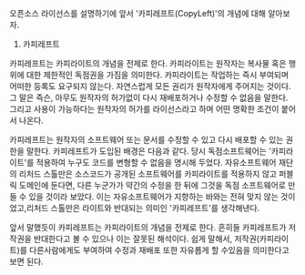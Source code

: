오픈소스 라이선스를 설명하기에 앞서 '카피레프트\(CopyLeft\)'의 개념에 대해 알아보자.

1. 카피레프트

카피레프트는 카피라이트의 개념을 전제로 한다. 카피라이트는 원작자는 복사물 혹은 행위에 대한 제한적인 독점권을 가짐을 의미한다. 카피라이트는 작업하는 즉시 부여되며 어떠한 등록도 요구되지 않는다. 자연스럽게 모든 권리가 원작자에게 주어지는 것이다. 그 말은 즉슨, 아무도 원작자의 허가없이 다시 재배포하거나 수정할 수 없음을 말한다.  그리고 사용이 가능하다는 원작자의 허가를 라이선스라고 하며 어떤 명확한 조건이 붙어서 나온다.

카피레프트는 원작자의 소프트웨어 또는 문서를  수정할 수 있고 다시 배포할 수 있는 권한을 말한다. 카피레프트가 도입된 배경은 다음과 같다. 당시 독점소프트웨어는 '카피라이트'를 적용하여 누구도 코드를 변형할 수 없음을 명시해 두었다. 자유소프트웨어 재단의 리처드 스톨만은 소스코드가 공개된 소프트웨어를 카피라이트를 적용하지 않고 퍼블릭 도메인에 둔다면, 다른 누군가가 약간의 수정을 한 뒤에 그것을 독점 소프트웨어로 만들 수 있을 것이라 보았다. 이는 자유소프트웨어가 지향하는 바와는 전혀 맞지 않는 것이었고,리처드 스톨만은 라이트와 반대되는 의미인 '카피레프트'를 생각해낸다.

앞서 말했듯이 카피레프트는 카피라이트의 개념을 전제로 한다. 흔히들 카피레프트가 저작권을 반대한다고 볼 수 있으나 이는 잘못된 해석이다. 쉽게 말해서, 저작권\(카피라이트\)를 다른사람에게도 부여하여 수정과 재배포 또한 자유롭게 할 수있음을 의미한다고 보면 된다.

